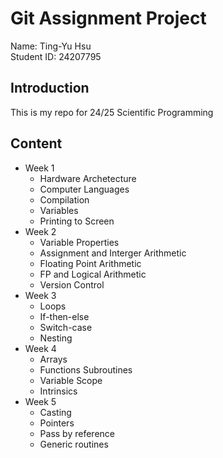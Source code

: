 # Git Assignment Project

Name: Ting-Yu Hsu  <br>
Student ID: 24207795

## Introduction

This is my repo for 24/25 Scientific Programming

## Content

- Week 1
    - Hardware Archetecture
    - Computer Languages
    - Compilation
    - Variables
    - Printing to Screen
- Week 2
    - Variable Properties
    - Assignment and Interger Arithmetic
    - Floating Point Arithmetic
    - FP and Logical Arithmetic
    - Version Control
- Week 3
    - Loops 
    - If-then-else
    - Switch-case
    - Nesting
- Week 4
    - Arrays
    - Functions Subroutines
    - Variable Scope
    - Intrinsics
- Week 5
    - Casting
    - Pointers
    - Pass by reference
    - Generic routines